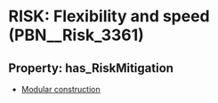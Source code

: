 # RISK: __Flexibility and speed__ (PBN__Risk_3361)

## Property: has_RiskMitigation

* [Modular construction](PBN__Mitigation_1414)

